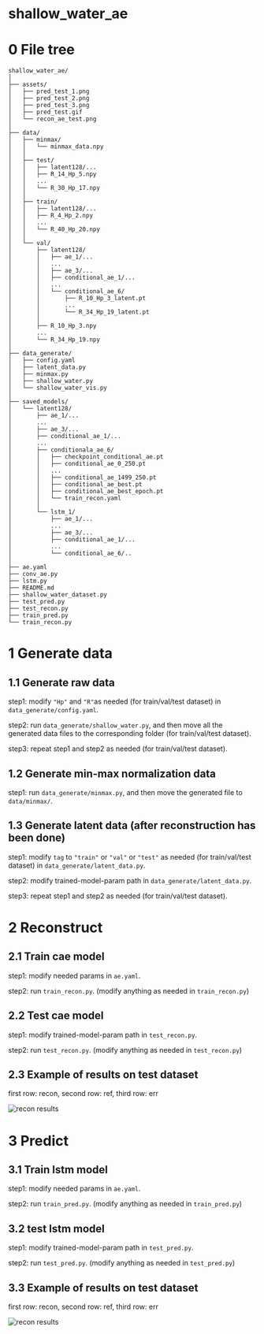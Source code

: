 # shallow_water_ae

# 0 File tree

```
shallow_water_ae/
│
├── assets/
│   ├── pred_test_1.png
│   ├── pred_test_2.png
│   ├── pred_test_3.png
│   ├── pred_test.gif
│   └── recon_ae_test.png
│
├── data/
│   ├── minmax/
│   │   └── minmax_data.npy
│   │
│   ├── test/
│   │   ├── latent128/...
│   │   ├── R_14_Hp_5.npy
│   │   ...
│   │   └── R_30_Hp_17.npy
│   │
│   ├── train/
│   │   ├── latent128/...
│   │   ├── R_4_Hp_2.npy
│   │   ...
│   │   └── R_40_Hp_20.npy
│   │
│   └── val/
│       ├── latent128/
│       │   ├── ae_1/...
│       │   ...
│       │   ├── ae_3/...
│       │   ├── conditional_ae_1/...
│       │   ...
│       │   └── conditional_ae_6/
│       │       ├── R_10_Hp_3_latent.pt
│       │       ...
│       │       └── R_34_Hp_19_latent.pt
│       │
│       ├── R_10_Hp_3.npy
│       ...
│       └── R_34_Hp_19.npy
│
├── data_generate/
│   ├── config.yaml
│   ├── latent_data.py
│   ├── minmax.py
│   ├── shallow_water.py
│   └── shallow_water_vis.py
│
├── saved_models/
│   └── latent128/
│       ├── ae_1/...
│       ...
│       ├── ae_3/...
│       ├── conditional_ae_1/...
│       ...
│       ├── conditionala_ae_6/
│       │   ├── checkpoint_conditional_ae.pt
│       │   ├── conditional_ae_0_250.pt
│       │   ...
│       │   ├── conditional_ae_1499_250.pt
│       │   ├── conditional_ae_best.pt
│       │   ├── conditional_ae_best_epoch.pt
│       │   └── train_recon.yaml
│       │ 
│       └── lstm_1/
│           ├── ae_1/...
│           ...
│           ├── ae_3/...
│           ├── conditional_ae_1/...
│           ...
│           └── conditional_ae_6/..
│
├── ae.yaml
├── conv_ae.py
├── lstm.py
├── README.md
├── shallow_water_dataset.py
├── test_pred.py
├── test_recon.py
├── train_pred.py
└── train_recon.py
```

# 1 Generate data

## 1.1 Generate raw data

step1: modify `"Hp"` and `"R"`as needed (for train/val/test dataset) in `data_generate/config.yaml`.

step2: run `data_generate/shallow_water.py`, and then move all the generated data files to the corresponding folder (for
train/val/test dataset).

step3: repeat step1 and step2 as needed (for train/val/test dataset).

## 1.2 Generate min-max normalization data

step1: run `data_generate/minmax.py`, and then move the generated file to `data/minmax/`.

## 1.3 Generate latent data (after reconstruction has been done)

step1: modify `tag` to `"train"` or `"val"` or `"test"` as needed (for train/val/test dataset)
in `data_generate/latent_data.py`.

step2: modify trained-model-param path in `data_generate/latent_data.py`.

step3: repeat step1 and step2 as needed (for train/val/test dataset).

# 2 Reconstruct

## 2.1 Train cae model

step1: modify needed params in `ae.yaml`.

step2: run `train_recon.py`. (modify anything as needed in `train_recon.py`)

## 2.2 Test cae model

step1: modify trained-model-param path in `test_recon.py`.

step2: run `test_recon.py`. (modify anything as needed in `test_recon.py`)

## 2.3 Example of results on test dataset

first row: recon,
second row: ref,
third row: err

![recon results](./assets/recon_ae_test.png)

# 3 Predict

## 3.1 Train lstm model

step1: modify needed params in `ae.yaml`.

step2: run `train_pred.py`. (modify anything as needed in `train_pred.py`)

## 3.2 test lstm model

step1: modify trained-model-param path in `test_pred.py`.

step2: run `test_pred.py`. (modify anything as needed in `test_pred.py`)

## 3.3 Example of results on test dataset

first row: recon,
second row: ref,
third row: err

![recon results](./assets/pred_test.gif)
